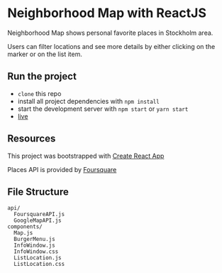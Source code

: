 # Neighborhood Map with ReactJS

Neighborhood Map shows personal favorite places in Stockholm area.

Users can filter locations and see more details by either clicking on the marker or on the list item.

## Run the project

* `clone` this repo
* install all project dependencies with `npm install`
* start the development server with `npm start` or `yarn start`
* [live](https://meng-shiun.github.io/Neighborhood-Map-React/)

## Resources

This project was bootstrapped with [Create React App](https://github.com/facebookincubator/create-react-app)

Places API is provided by [Foursquare](https://developer.foursquare.com/)

## File Structure

```
api/
  FoursquareAPI.js
  GoogleMapAPI.js
components/
  Map.js
  BurgerMenu.js
  InfoWindow.js
  InfoWindow.css
  ListLocation.js
  ListLocation.css
```
